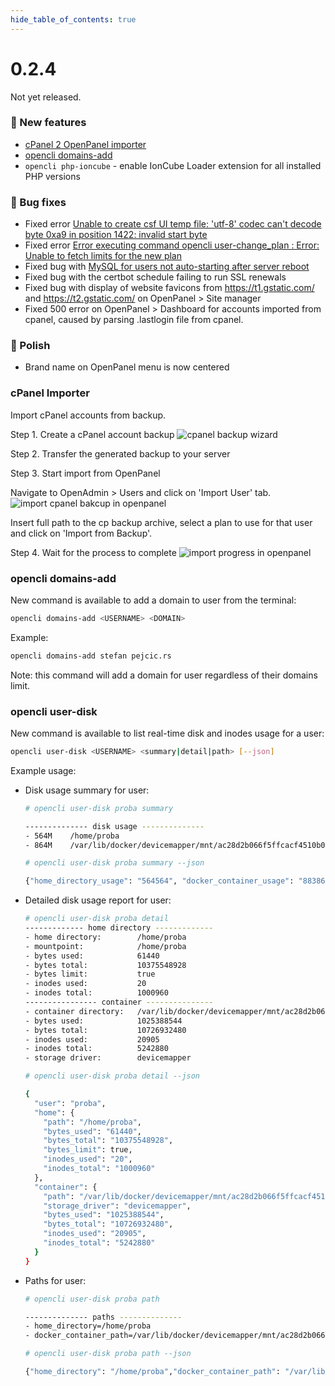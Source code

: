 ```yaml
--- 
hide_table_of_contents: true
---
```



# 0.2.4

Not yet released.




### 🚀 New features
- [cPanel 2 OpenPanel importer](#cpanel-importer)
- [opencli domains-add](#opencli-domains-add)
- `opencli php-ioncube` - enable IonCube Loader extension for all installed PHP versions


### 🐛 Bug fixes
- Fixed error [Unable to create csf UI temp file: 'utf-8' codec can't decode byte 0xa9 in position 1422: invalid start byte](https://github.com/stefanpejcic/OpenPanel/issues/152)
- Fixed error [Error executing command opencli user-change_plan : Error: Unable to fetch limits for the new plan](https://community.openpanel.co/d/79-an-error-occurred-while-attempting-to-upgrade-the-hosting-plan)
- Fixed bug with [MySQL for users not auto-starting after server reboot](https://community.openpanel.co/d/77-bug-mysql-for-users-not-auto-starting-after-server-reboot)
- Fixed bug with the certbot schedule failing to run SSL renewals
- Fixed bug with display of website favicons from https://t1.gstatic.com/ and https://t2.gstatic.com/ on OpenPanel > Site manager
- Fixed 500 error on OpenPanel > Dashboard for accounts imported from cpanel, caused by parsing .lastlogin file from cpanel.

### 💅 Polish
- Brand name on OpenPanel menu is now centered


### cPanel Importer

Import cPanel accounts from backup.

Step 1. Create a cPanel account backup
![cpanel backup wizard](https://i.postimg.cc/q7MbhszY/1.png)

Step 2. Transfer the generated backup to your server

Step 3. Start import from OpenPanel

Navigate to OpenAdmin > Users and click on 'Import User' tab.
![import cpanel bakcup in openpanel](https://i.postimg.cc/MGPsynBG/2.png)

Insert full path to the cp backup archive, select a plan to use for that user and click on 'Import from Backup'.

Step 4. Wait for the process to complete
![import progress in openpanel](https://i.postimg.cc/YCxDCnqY/3.png)


### opencli domains-add

New command is available to add a domain to user from the terminal:

```bash
opencli domains-add <USERNAME> <DOMAIN>
```

Example:
```bash
opencli domains-add stefan pejcic.rs
```

Note: this command will add a domain for user regardless of their domains limit.


### opencli user-disk

New command is available to list real-time disk and inodes usage for a user:

```bash
opencli user-disk <USERNAME> <summary|detail|path> [--json]
```

Example usage:

- Disk usage summary for user:
  ```bash
  # opencli user-disk proba summary
  
  -------------- disk usage --------------
  - 564M	/home/proba
  - 864M	/var/lib/docker/devicemapper/mnt/ac28d2b066f5ffcacf4510b042623f6a3c196bd4f5fb9e842063c5325e4d0184
  ```
  
  ```bash
  # opencli user-disk proba summary --json
  
  {"home_directory_usage": "564564", "docker_container_usage": "883864", "home_path": "/home/proba", "docker_path": "/var/lib/docker/devicemapper/mnt/ac28d2b066f5ffcacf4510b042623f6a3c196bd4f5fb9e842063c5325e4d0184"}
  ```

- Detailed disk usage report for user:
  ```bash
  # opencli user-disk proba detail
  ------------- home directory -------------
  - home directory:        /home/proba
  - mountpoint:            /home/proba
  - bytes used:            61440
  - bytes total:           10375548928
  - bytes limit:           true
  - inodes used:           20
  - inodes total:          1000960
  ---------------- container ---------------
  - container directory:   /var/lib/docker/devicemapper/mnt/ac28d2b066f5ffcacf4510b042623f6a3c196bd4f5fb9e842063c5325e4d0184
  - bytes used:            1025388544
  - bytes total:           10726932480
  - inodes used:           20905
  - inodes total:          5242880
  - storage driver:        devicemapper
  ```
  
  ```bash
  # opencli user-disk proba detail --json
  
  {
    "user": "proba",
    "home": {
      "path": "/home/proba",
      "bytes_used": "61440",
      "bytes_total": "10375548928",
      "bytes_limit": true,
      "inodes_used": "20",
      "inodes_total": "1000960"
    },
    "container": {
      "path": "/var/lib/docker/devicemapper/mnt/ac28d2b066f5ffcacf4510b042623f6a3c196bd4f5fb9e842063c5325e4d0184",
      "storage_driver": "devicemapper",
      "bytes_used": "1025388544",
      "bytes_total": "10726932480",
      "inodes_used": "20905",
      "inodes_total": "5242880"
    }
  }
  ```

- Paths for user:
  ```bash
  # opencli user-disk proba path
  
  -------------- paths --------------
  - home_directory=/home/proba
  - docker_container_path=/var/lib/docker/devicemapper/mnt/ac28d2b066f5ffcacf4510b042623f6a3c196bd4f5fb9e842063c5325e4d0184
  ```
  
  ```bash
  # opencli user-disk proba path --json
  
  {"home_directory": "/home/proba","docker_container_path": "/var/lib/docker/devicemapper/mnt/ac28d2b066f5ffcacf4510b042623f6a3c196bd4f5fb9e842063c5325e4d0184"}
  ```
